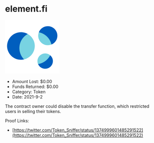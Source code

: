 # element.fi
![element.fi](/rektimages/element.fi.png)
- Amount Lost: $0.00
- Funds Returned: $0.00
- Category: Token
- Date: 2021-9-2

The contract owner could disable the transfer function, which restricted users in selling their tokens.


Proof Links:
- [https://twitter.com/Token_Sniffer/status/1374999601485291522](https://twitter.com/Token_Sniffer/status/1374999601485291522)


